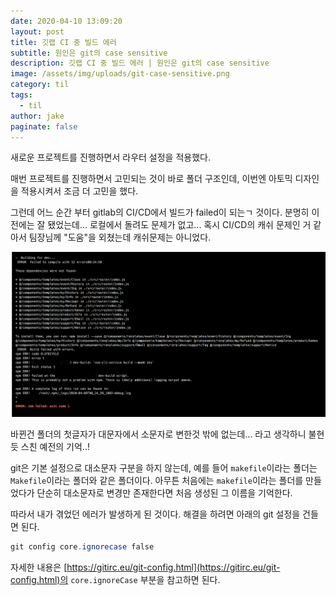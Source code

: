 ```yaml
---
date: 2020-04-10 13:09:20
layout: post
title: 깃랩 CI 중 빌드 에러
subtitle: 원인은 git의 case sensitive
description: 깃랩 CI 중 빌드 에러 | 원인은 git의 case sensitive
image: /assets/img/uploads/git-case-sensitive.png
category: til
tags:
  - til
author: jake
paginate: false
---
```

새로운 프로젝트를 진행하면서 라우터 설정을 적용했다.

매번 프로젝트를 진행하면서 고민되는 것이 바로 폴더 구조인데, 이번엔 아토믹 디자인을 적용시켜서 조금 더 고민을 했다.

그런데 어느 순간 부터 gitlab의 CI/CD에서 빌드가 failed이 되는ㄱ 것이다. 분명히 이전에는 잘 됐었는데... 로컬에서 돌려도 문제가 없고... 혹시 CI/CD의 캐쉬 문제인 거 같아서 팀장님께 "도움"을 외쳤는데 캐쉬문제는 아니었다. 

![](/assets/img/uploads/git-build-fail.png "무엇이 문제인고")

바뀐건 폴더의 첫글자가 대문자에서 소문자로 변한것 밖에 없는데... 라고 생각하니 불현듯 스친 예전의 기억..!

git은 기본 설정으로 대소문자 구분을 하지 않는데, 예를 들어 `makefile`이라는 폴더는 `Makefile`이라는 폴더와 같은 폴더이다. 아무튼 처음에는 `makefile`이라는 폴더를 만들었다가 단순히 대소문자로 변경만 존재한다면 처음 생성된 그 이름을 기억한다.

따라서 내가 겪었던 에러가 발생하게 된 것이다. 해결을 하려면 아래의 git 설정을 건들면 된다.

```powershell
git config core.ignorecase false
```

자세한 내용은 [https://gitirc.eu/git-config.html](https://gitirc.eu/git-config.html)의 `core.ignoreCase` 부분을 참고하면 된다.
